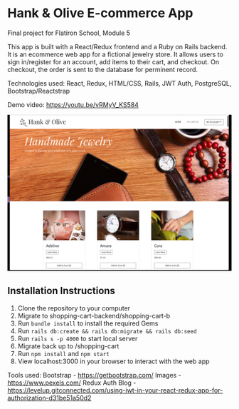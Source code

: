 # Hank & Olive E-commerce App

Final project for Flatiron School, Module 5

This app is built with a React/Redux frontend and a Ruby on Rails backend. It is an ecommerce web app for a fictional jewelry store. It allows users to sign in/register for an account, add items to their cart, and checkout. On checkout, the order is sent to the database for perminent record.

Technologies used: React, Redux, HTML/CSS, Rails, JWT Auth, PostgreSQL, Bootstrap/Reactstrap

Demo video: https://youtu.be/vRMyV_KS584

![Ecommerce App screenshot](https://github.com/adriennemiller/mod-5-project-ecommerce-app/blob/master/screenshot.png?raw=true)

## Installation Instructions

1. Clone the repository to your computer
2. Migrate to shopping-cart-backend/shopping-cart-b
3. Run `bundle install` to install the required Gems
4. Run `rails db:create && rails db:migrate && rails db:seed`
5. Run `rails s -p 4000` to start local server
6. Migrate back up to /shopping-cart
7. Run `npm install` and `npm start`
8. View localhost:3000 in your browser to interact with the web app

Tools used:
Bootstrap - https://getbootstrap.com/
Images - https://www.pexels.com/
Redux Auth Blog - https://levelup.gitconnected.com/using-jwt-in-your-react-redux-app-for-authorization-d31be51a50d2

